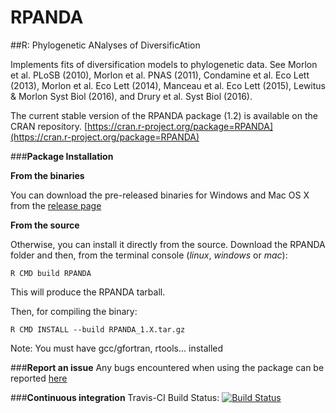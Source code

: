 # RPANDA
##R: Phylogenetic ANalyses of DiversificAtion

Implements fits of diversification models to phylogenetic data. See Morlon et al. PLoSB (2010), Morlon et al. PNAS (2011), Condamine et al. Eco Lett (2013), Morlon et al. Eco Lett (2014), Manceau et al. Eco Lett (2015), Lewitus & Morlon Syst Biol (2016), and Drury et al. Syst Biol (2016).

The current stable version of the RPANDA package (1.2) is available on the CRAN repository.
[https://cran.r-project.org/package=RPANDA](https://cran.r-project.org/package=RPANDA)

###**Package Installation**

**From the binaries**

You can download the pre-released binaries for Windows and Mac OS X from the [release page](https://github.com/hmorlon/PANDA/releases)

**From the source**

Otherwise, you can install it directly from the source. Download the RPANDA folder and then, from the terminal console (*linux*, *windows* or *mac*):
```
R CMD build RPANDA
```
This will produce the RPANDA tarball.

Then, for compiling the binary:
```
R CMD INSTALL --build RPANDA_1.X.tar.gz
```

Note: You must have gcc/gfortran, rtools... installed


###**Report an issue**
Any bugs encountered when using the package can be reported [here](https://github.com/hmorlon/PANDA/issues)

###**Continuous integration**
Travis-CI Build Status:
[![Build Status](https://travis-ci.org/hmorlon/PANDA.svg?branch=master)](https://travis-ci.org/hmorlon/PANDA)
